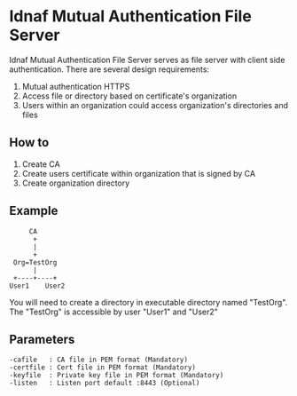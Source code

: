 # Idnaf Mutual Authentication File Server
Idnaf Mutual Authentication File Server serves as file server with client side authentication. There are several design requirements:
1. Mutual authentication HTTPS 
2. Access file or directory based on certificate's organization
3. Users within an organization could access organization's directories and files

## How to
1. Create CA
2. Create users certificate within organization that is signed by CA
3. Create organization directory

## Example
```
     CA
      +
      |
      +
 Org=TestOrg
      |
 +----+----+
User1    User2
```
You will need to create a directory in executable directory named "TestOrg". The "TestOrg" is accessible by user "User1" and "User2"

## Parameters
```
-cafile   : CA file in PEM format (Mandatory)
-certfile : Cert file in PEM format (Mandatory)
-keyfile  : Private key file in PEM format (Mandatory)
-listen   : Listen port default :8443 (Optional)
```